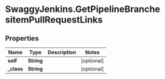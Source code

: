 # SwaggyJenkins.GetPipelineBranchesitemPullRequestLinks

## Properties
Name | Type | Description | Notes
------------ | ------------- | ------------- | -------------
**self** | **String** |  | [optional] 
**_class** | **String** |  | [optional] 


